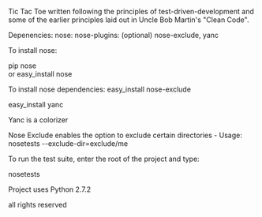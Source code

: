 Tic Tac Toe written following the principles of 
test-driven-development and some of the earlier
principles laid out in Uncle Bob Martin's "Clean Code".


Depenencies:
nose:
  nose-plugins: (optional) nose-exclude, yanc


To install nose:

pip nose   
or
easy_install nose

To install nose dependencies:
easy_install nose-exclude


easy_install yanc

Yanc is a colorizer


Nose Exclude enables the option to exclude certain directories - Usage: nosetests --exclude-dir=exclude/me

To run the test suite, enter the root of the
project and type:

nosetests 

Project uses Python 2.7.2

all rights reserved
